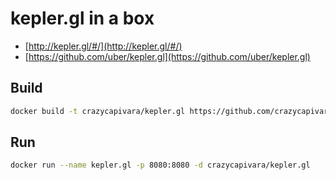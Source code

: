 # kepler.gl in a box

* [http://kepler.gl/#/](http://kepler.gl/#/)
* [https://github.com/uber/kepler.gl](https://github.com/uber/kepler.gl)

## Build

```bash
docker build -t crazycapivara/kepler.gl https://github.com/crazycapivara/docker-kepler.gl.git
```

## Run

```bash
docker run --name kepler.gl -p 8080:8080 -d crazycapivara/kepler.gl
```

